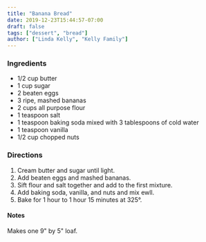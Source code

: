 ```yaml
---
title: "Banana Bread"
date: 2019-12-23T15:44:57-07:00
draft: false
tags: ["dessert", "bread"]
author: ["Linda Kelly", "Kelly Family"]
---
```


### Ingredients
- 1/2 cup butter
- 1 cup sugar
- 2 beaten eggs
- 3 ripe, mashed bananas
- 2 cups all purpose flour
- 1 teaspoon salt
- 1 teaspoon baking soda mixed with 3 tablespoons of cold water
- 1 teaspoon vanilla
- 1/2 cup chopped nuts

### Directions
1. Cream butter and sugar until light. 
1. Add beaten eggs and mashed bananas.
1. Sift flour and salt together and add to the first mixture. 
1. Add baking soda, vanilla, and nuts and mix ewll. 
1. Bake for 1 hour to 1 hour 15 minutes at 325­°. 

#### Notes
Makes one 9" by 5" loaf. 